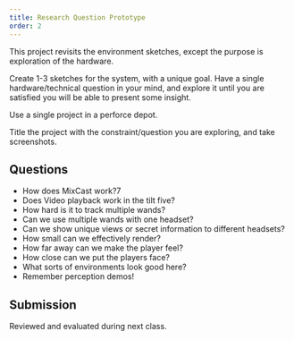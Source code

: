 ```yaml
---
title: Research Question Prototype
order: 2
---
```


This project revisits the environment sketches, except the purpose is exploration of the hardware.

Create 1-3 sketches for the system, with a unique goal. Have a single hardware/technical question in your mind, and explore it until you are satisfied you will be able to present some insight.

Use a single project in a perforce depot.

Title the project with the constraint/question you are exploring, and take screenshots.

## Questions
-	How does MixCast work?7
-	Does Video playback work in the tilt five?
-	How hard is it to track multiple wands?
-	Can we use multiple wands with one headset?
-	Can we show unique views or secret information to different headsets?
-	How small can we effectively render?
-	How far away can we make the player feel?
-	How close can we put the players face?
-	What sorts of environments look good here?
-	Remember perception demos!

## Submission
Reviewed and evaluated during next class. 
